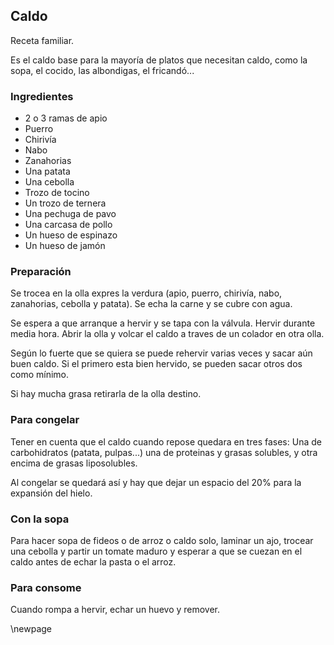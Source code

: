 ## Caldo

Receta familiar.

Es el caldo base para la mayoría de platos que necesitan caldo,
como la sopa, el cocido, las albondigas, el fricandó...

### Ingredientes

- 2 o 3 ramas de apio
- Puerro
- Chirivía
- Nabo
- Zanahorias
- Una patata
- Una cebolla
- Trozo de tocino
- Un trozo de ternera
- Una pechuga de pavo
- Una carcasa de pollo
- Un hueso de espinazo
- Un hueso de jamón

### Preparación

Se trocea en la olla expres la verdura (apio, puerro, chirivía, nabo, zanahorias, cebolla y patata).
Se echa la carne y se cubre con agua.

Se espera a que arranque a hervir y se tapa con la válvula.
Hervir durante media hora.
Abrir la olla y volcar el caldo a traves de un colador en otra olla.

Según lo fuerte que se quiera se puede rehervir varias veces
y sacar aún buen caldo.
Si el primero esta bien hervido, se pueden sacar otros dos como mínimo.

Si hay mucha grasa retirarla de la olla destino.

### Para congelar

Tener en cuenta que el caldo cuando repose quedara en tres fases:
Una de carbohidratos (patata, pulpas...)
una de proteinas y grasas solubles,
y otra encima de grasas liposolubles.

Al congelar se quedará así y hay que dejar un espacio del 20%
para la expansión del hielo.


### Con la sopa

Para hacer sopa de fideos o de arroz o caldo solo,
laminar un ajo, trocear una cebolla y partir un tomate maduro
y esperar a que se cuezan en el caldo antes de echar la pasta o el arroz.

### Para consome

Cuando rompa a hervir, echar un huevo y remover.


\newpage


